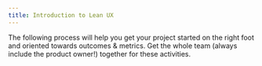 ```yaml
---
title: Introduction to Lean UX
---
```


The following process will help you get your project started on the right foot and oriented towards outcomes & metrics. Get the whole team (always include the product owner!) together for these activities.

